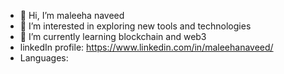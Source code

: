 - 👋 Hi, I’m maleeha naveed
- 👀 I’m interested in exploring new tools and technologies
- 🌱 I’m currently learning blockchain and web3
- linkedIn profile: https://www.linkedin.com/in/maleehanaveed/
- Languages: 
